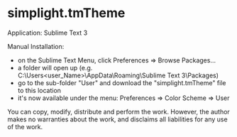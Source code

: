 # simplight.tmTheme
Application: Sublime Text 3

Manual Installation:
 - on the Sublime Text Menu, click Preferences => Browse Packages... 
 - a folder will open up (e.g. C:\Users\<user_Name>\AppData\Roaming\Sublime Text 3\Packages)
 - go to the sub-folder "User" and download the "simplight.tmTheme" file to this location
 - it's now available under the menu: Preferences => Color Scheme => User

You can copy, modify, distribute and perform the work. However, the author makes no warranties about the work, and disclaims all liabilities for any use of the work.
